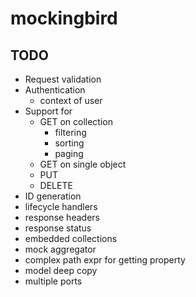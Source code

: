 # mockingbird

## TODO

* Request validation
* Authentication
  * context of user
* Support for
  * GET on collection
    * filtering
    * sorting
    * paging
  * GET on single object
  * PUT
  * DELETE
* ID generation
* lifecycle handlers
* response headers
* response status
* embedded collections
* mock aggregator
* complex path expr for getting property
* model deep copy
* multiple ports

